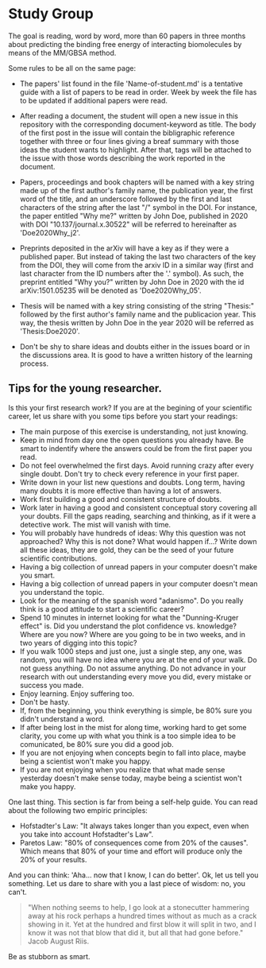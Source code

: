 # Study Group

The goal is reading, word by word, more than 60 papers in three
months about predicting the binding free energy of interacting biomolecules by means of the MM/GBSA method.

Some rules to be all on the same page:

- The papers' list found in the file 'Name-of-student.md' is a tentative guide with a list of papers to be read in order. Week by week the file has
  to be updated if additional papers were read.

- After reading a document, the student will open a new issue in this repository with the corresponding document-keyword as title. The body of the first post in the issue will contain the bibligraphic reference together with three or four lines giving a breaf summary with those ideas the student wants to highlight.
After that, tags will be attached to the issue with those words describing the work reported in the document.

- Papers, proceedings and book chapters will be named with a key string made up of the first author's family name, the
  publication year, the first word of the title, and an underscore followed by the first and last characters of the
string after the last "/" symbol in the DOI. For instance, the paper entitled "Why me?"
written by John Doe, published in 2020 with DOI "10.137/journal.x.30522" will be referred to hereinafter as 'Doe2020Why_j2'.

- Preprints deposited in the arXiv will have a key as if they were a published paper. But instead
  of taking the last two characters of the key from the DOI, they will come from the arxiv ID in
a similar way (first and last character from the ID numbers after the '.' symbol). As such, the preprint entitled "Why you?" written by John Doe in 2020 with the id arXiv:1501.05235 will be denoted as 'Doe2020Why_05'.

- Thesis will be named with a key string consisting of the string "Thesis:" followed by the first
  author's family name and the publicacion year. This way, the thesis written by John Doe in the
year 2020 will be referred as 'Thesis:Doe2020'.

- Don't be shy to share ideas and doubts either in the issues board or
  in the discussions area. It is good to have a written history of the learning process.

## Tips for the young researcher.

Is this your first research work? If you are at the begining of your scientific career, let us share with you some tips before you start your readings:

- The main purpose of this exercise is understanding, not just knowing.
- Keep in mind from day one the open questions you already have. Be smart to indentify where the
  answers could be from the first paper you read.
- Do not feel overwhelmed the first days. Avoid running crazy after every single doubt. Don't try to
  check every reference in your first paper.
- Write down in your list new questions and doubts. Long term, having many doubts it is more
  effective than having a lot of answers.
- Work first building a good and consistent structure of doubts.
- Work later in having a good and consistent conceptual story covering all your doubts. Fill the gaps reading, searching and thinking, as if it were a detective work. The mist will vanish with time.
- You will probably have hundreds of ideas: Why this question was not approached? Why this is not
  done? What would happen if...? Write down all these ideas, they are gold, they can be the seed of your future scientific contributions.
- Having a big collection of unread papers in your computer doesn't make you smart.
- Having a big collection of unread papers in your computer doesn't mean you understand the topic.
- Look for the meaning of the spanish word "adanismo". Do you really think is a good attitude to
  start a scientific career?
- Spend 10 minutes in internet looking for what the "Dunning-Kruger effect" is. Did you
  understand the plot confidence vs. knowledge? Where are you now? Where are you going to be in two weeks,
and in two years of digging into this topic?
- If you walk 1000 steps and just one, just a single step, any one, was random, you will have no idea where
  you are at the end of your walk. Do not guess anything. Do not assume anything. Do not advance in your research with out understanding every
move you did, every mistake or success you made.
- Enjoy learning. Enjoy suffering too.
- Don't be hasty.
- If, from the beginning, you think everything is simple, be 80% sure you didn't understand a word.
- If after being lost in the mist for along time, working hard to get some clarity, you come up
  with what you think is a too simple idea to be comunicated, be 80% sure you did a good job.
- If you are not enjoying when concepts begin to fall into place, maybe being a scientist won't make you happy.
- If you are not enjoying when you realize that what made sense yesterday doesn't make sense today, maybe being a scientist won't make you happy.

One last thing. This section is far from being a self-help guide. You can read about the following two empiric principles:

- Hofstadter's Law: "It always takes longer than you expect, even when you take into account Hofstadter's Law".
- Paretos Law: "80% of consequences come from 20% of the causes". Which means that 80% of your time and effort will produce only the 20% of your results.

And you can think: 'Aha... now that I know, I can do better'. Ok, let us tell you something. Let us dare to share with you a last piece of wisdom: no, you can't.

> "When nothing seems to help, I go look at a stonecutter hammering away at his rock perhaps a hundred times without as much as a crack showing in it. Yet at the hundred and first blow it will split in two, and I know it was not that blow that did it, but all that had gone before." Jacob August Riis.

Be as stubborn as smart.

